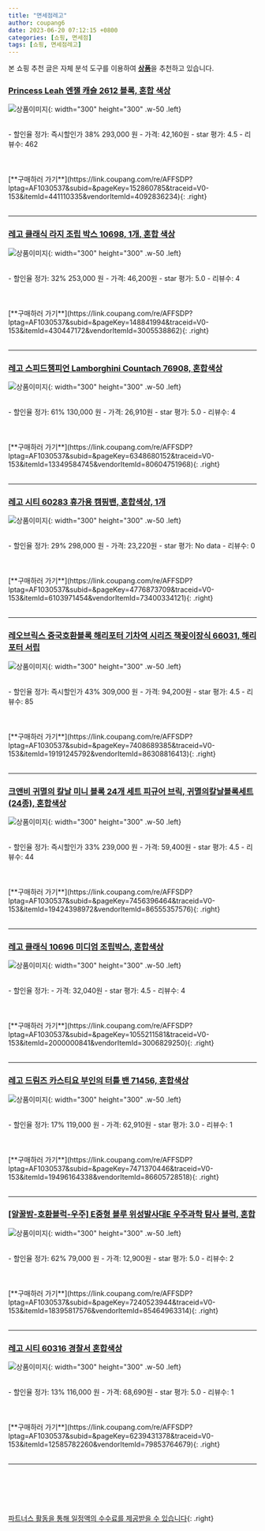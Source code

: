 ```yaml
---
title: "면세점레고"
author: coupang6
date: 2023-06-20 07:12:15 +0800
categories: [쇼핑, 면세점]
tags: [쇼핑, 면세점레고]
---
```


본 쇼핑 추천 글은 자체 분석 도구를 이용하여 [**상품**](https://link.coupang.com/a/bao1ui)을 추천하고 있습니다.

### [Princess Leah 엔잴 캐슬 2612 블록, 혼합 색상](https://link.coupang.com/re/AFFSDP?lptag=AF1030537&subid=&pageKey=152860785&traceid=V0-153&itemId=441110335&vendorItemId=4092836234)

![상품이미지](https://thumbnail6.coupangcdn.com/thumbnails/remote/230x230ex/image/retail/images/2421318351359-c48761bc-8626-4ebe-a5ab-cb66e3cb255e.jpg){: width="300" height="300" .w-50 .left}


<br>
- 할인율 정가: 즉시할인가 38%  293,000   원
- 가격: 42,160원
- star 평가: 4.5
- 리뷰수: 462
<br>
<br>
<br>
<br>
[**구매하러 가기**](https://link.coupang.com/re/AFFSDP?lptag=AF1030537&subid=&pageKey=152860785&traceid=V0-153&itemId=441110335&vendorItemId=4092836234){: .right}
<br>
<br>

---

### [레고 클래식 라지 조립 박스 10698, 1개, 혼합 색상](https://link.coupang.com/re/AFFSDP?lptag=AF1030537&subid=&pageKey=148841994&traceid=V0-153&itemId=430447172&vendorItemId=3005538862)

![상품이미지](https://thumbnail9.coupangcdn.com/thumbnails/remote/230x230ex/image/retail/images/8576285764019271-a5109073-927f-4f70-8a06-7aa5bbf4659d.jpg){: width="300" height="300" .w-50 .left}


<br>
- 할인율 정가: 32%  253,000   원
- 가격: 46,200원
- star 평가: 5.0
- 리뷰수: 4
<br>
<br>
<br>
<br>
[**구매하러 가기**](https://link.coupang.com/re/AFFSDP?lptag=AF1030537&subid=&pageKey=148841994&traceid=V0-153&itemId=430447172&vendorItemId=3005538862){: .right}
<br>
<br>

---

### [레고 스피드챔피언 Lamborghini Countach 76908, 혼합색상](https://link.coupang.com/re/AFFSDP?lptag=AF1030537&subid=&pageKey=6348680152&traceid=V0-153&itemId=13349584745&vendorItemId=80604751968)

![상품이미지](https://thumbnail6.coupangcdn.com/thumbnails/remote/230x230ex/image/rs_quotation_api/8j43h6gy/9a498b448e4c45a0b49c763a0c8d3ec9.jpg){: width="300" height="300" .w-50 .left}


<br>
- 할인율 정가: 61%  130,000   원
- 가격: 26,910원
- star 평가: 5.0
- 리뷰수: 4
<br>
<br>
<br>
<br>
[**구매하러 가기**](https://link.coupang.com/re/AFFSDP?lptag=AF1030537&subid=&pageKey=6348680152&traceid=V0-153&itemId=13349584745&vendorItemId=80604751968){: .right}
<br>
<br>

---

### [레고 시티 60283 휴가용 캠핑밴, 혼합색상, 1개](https://link.coupang.com/re/AFFSDP?lptag=AF1030537&subid=&pageKey=4776873709&traceid=V0-153&itemId=6103971454&vendorItemId=73400334121)

![상품이미지](https://thumbnail9.coupangcdn.com/thumbnails/remote/230x230ex/image/retail/images/1211302031623729-b213c47f-79a7-4d54-9611-5fe7db51f389.jpg){: width="300" height="300" .w-50 .left}


<br>
- 할인율 정가: 29%  298,000   원
- 가격: 23,220원
- star 평가: No data
- 리뷰수: 0
<br>
<br>
<br>
<br>
[**구매하러 가기**](https://link.coupang.com/re/AFFSDP?lptag=AF1030537&subid=&pageKey=4776873709&traceid=V0-153&itemId=6103971454&vendorItemId=73400334121){: .right}
<br>
<br>

---

### [레오브릭스 중국호환블록 해리포터 기차역 시리즈 책꽂이장식 66031, 해리 포터 서립](https://link.coupang.com/re/AFFSDP?lptag=AF1030537&subid=&pageKey=7408689385&traceid=V0-153&itemId=19191245792&vendorItemId=86308816413)

![상품이미지](https://thumbnail6.coupangcdn.com/thumbnails/remote/230x230ex/image/vendor_inventory/0abf/f08dc7e44055a823bb794fad76b40cd9594728a4c79b98a0f4f9723a9de5.jpg){: width="300" height="300" .w-50 .left}


<br>
- 할인율 정가: 즉시할인가 43%  309,000   원
- 가격: 94,200원
- star 평가: 4.5
- 리뷰수: 85
<br>
<br>
<br>
<br>
[**구매하러 가기**](https://link.coupang.com/re/AFFSDP?lptag=AF1030537&subid=&pageKey=7408689385&traceid=V0-153&itemId=19191245792&vendorItemId=86308816413){: .right}
<br>
<br>

---

### [크앤비 귀멸의 칼날 미니 블록 24개 세트 피규어 브릭, 귀멸의칼날블록세트(24종), 혼합색상](https://link.coupang.com/re/AFFSDP?lptag=AF1030537&subid=&pageKey=7456396464&traceid=V0-153&itemId=19424398972&vendorItemId=86555357576)

![상품이미지](https://thumbnail8.coupangcdn.com/thumbnails/remote/230x230ex/image/vendor_inventory/ee18/52f3fcc61fa4422dff80d8c0f8aa6fa3720a97c6f9bdebbdb5fe69fd6af8.jpg){: width="300" height="300" .w-50 .left}


<br>
- 할인율 정가: 즉시할인가 33%  239,000   원
- 가격: 59,400원
- star 평가: 4.5
- 리뷰수: 44
<br>
<br>
<br>
<br>
[**구매하러 가기**](https://link.coupang.com/re/AFFSDP?lptag=AF1030537&subid=&pageKey=7456396464&traceid=V0-153&itemId=19424398972&vendorItemId=86555357576){: .right}
<br>
<br>

---

### [레고 클래식 10696 미디엄 조립박스, 혼합색상](https://link.coupang.com/re/AFFSDP?lptag=AF1030537&subid=&pageKey=1055211581&traceid=V0-153&itemId=2000000841&vendorItemId=3006829250)

![상품이미지](https://thumbnail10.coupangcdn.com/thumbnails/remote/230x230ex/image/retail/images/5058579917757512-a7012327-31a9-4991-9ad6-8c8df757a74f.jpg){: width="300" height="300" .w-50 .left}


<br>
- 할인율 정가: 
- 가격: 32,040원
- star 평가: 4.5
- 리뷰수: 4
<br>
<br>
<br>
<br>
[**구매하러 가기**](https://link.coupang.com/re/AFFSDP?lptag=AF1030537&subid=&pageKey=1055211581&traceid=V0-153&itemId=2000000841&vendorItemId=3006829250){: .right}
<br>
<br>

---

### [레고 드림즈 카스티요 부인의 터틀 밴 71456, 혼합색상](https://link.coupang.com/re/AFFSDP?lptag=AF1030537&subid=&pageKey=7471370446&traceid=V0-153&itemId=19496164338&vendorItemId=86605728518)

![상품이미지](https://thumbnail7.coupangcdn.com/thumbnails/remote/230x230ex/image/retail/images/78481245755291-14aa7091-9951-4bc0-8098-ac87a6b44c8b.png){: width="300" height="300" .w-50 .left}


<br>
- 할인율 정가: 17%  119,000   원
- 가격: 62,910원
- star 평가: 3.0
- 리뷰수: 1
<br>
<br>
<br>
<br>
[**구매하러 가기**](https://link.coupang.com/re/AFFSDP?lptag=AF1030537&subid=&pageKey=7471370446&traceid=V0-153&itemId=19496164338&vendorItemId=86605728518){: .right}
<br>
<br>

---

### [[알꿀밤-호환블럭-우주] E중형 블루 위성발사대E 우주과학 탐사 블럭, 혼합](https://link.coupang.com/re/AFFSDP?lptag=AF1030537&subid=&pageKey=7240523944&traceid=V0-153&itemId=18395817576&vendorItemId=85464963314)

![상품이미지](https://thumbnail10.coupangcdn.com/thumbnails/remote/230x230ex/image/vendor_inventory/b2b3/f566eb93aaf5be62bc5441d875323294c1a90082b078d1ef6eb60daf52d2.jpg){: width="300" height="300" .w-50 .left}


<br>
- 할인율 정가: 62%  79,000   원
- 가격: 12,900원
- star 평가: 5.0
- 리뷰수: 2
<br>
<br>
<br>
<br>
[**구매하러 가기**](https://link.coupang.com/re/AFFSDP?lptag=AF1030537&subid=&pageKey=7240523944&traceid=V0-153&itemId=18395817576&vendorItemId=85464963314){: .right}
<br>
<br>

---

### [레고 시티 60316 경찰서 혼합색상](https://link.coupang.com/re/AFFSDP?lptag=AF1030537&subid=&pageKey=6239431378&traceid=V0-153&itemId=12585782260&vendorItemId=79853764679)

![상품이미지](https://thumbnail7.coupangcdn.com/thumbnails/remote/230x230ex/image/retail/images/11498323313811511-e8db4423-275b-4deb-8c0a-9b35050110c8.jpg){: width="300" height="300" .w-50 .left}


<br>
- 할인율 정가: 13%  116,000   원
- 가격: 68,690원
- star 평가: 5.0
- 리뷰수: 1
<br>
<br>
<br>
<br>
[**구매하러 가기**](https://link.coupang.com/re/AFFSDP?lptag=AF1030537&subid=&pageKey=6239431378&traceid=V0-153&itemId=12585782260&vendorItemId=79853764679){: .right}
<br>
<br>

---
<br><br><br><br><br> [파트너스 활동을 통해 일정액의 수수료를 제공받을 수 있습니다](https://link.coupang.com/a/bao1ui){: .right}